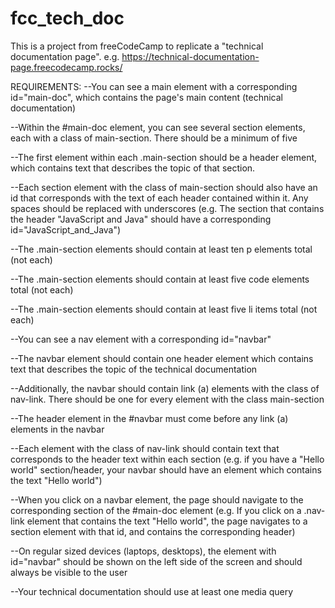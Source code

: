# fcc_tech_doc

This is a project from freeCodeCamp to replicate a "technical documentation page".
e.g. https://technical-documentation-page.freecodecamp.rocks/

REQUIREMENTS:
--You can see a main element with a corresponding id="main-doc", which contains the page's main content (technical documentation)

--Within the #main-doc element, you can see several section elements, each with a class of main-section. There should be a minimum of five

--The first element within each .main-section should be a header element, which contains text that describes the topic of that section.

--Each section element with the class of main-section should also have an id that corresponds with the text of each header contained within it. Any spaces should be replaced with underscores (e.g. The section that contains the header "JavaScript and Java" should have a corresponding id="JavaScript_and_Java")

--The .main-section elements should contain at least ten p elements total (not each)

--The .main-section elements should contain at least five code elements total (not each)

--The .main-section elements should contain at least five li items total (not each)

--You can see a nav element with a corresponding id="navbar"

--The navbar element should contain one header element which contains text that describes the topic of the technical documentation

--Additionally, the navbar should contain link (a) elements with the class of nav-link. There should be one for every element with the class main-section

--The header element in the #navbar must come before any link (a) elements in the navbar

--Each element with the class of nav-link should contain text that corresponds to the header text within each section (e.g. if you have a "Hello world" section/header, your navbar should have an element which contains the text "Hello world")

--When you click on a navbar element, the page should navigate to the corresponding section of the #main-doc element (e.g. If you click on a .nav-link element that contains the text "Hello world", the page navigates to a section element with that id, and contains the corresponding header)

--On regular sized devices (laptops, desktops), the element with id="navbar" should be shown on the left side of the screen and should always be visible to the user

--Your technical documentation should use at least one media query